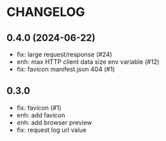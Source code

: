 
# CHANGELOG

## 0.4.0 (2024-06-22)
- fix: large request/response (#24)
- enh: max HTTP client data size env variable (#12)
- fix: favicon manifest.json 404 (#1)

## 0.3.0
- fix: favicon (#1)
- enh: add favicon
- enh: add browser preview
- fix: request log url value
